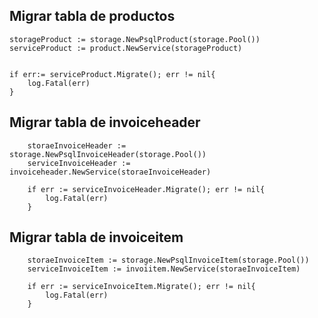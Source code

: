 ## Migrar tabla de productos
```
storageProduct := storage.NewPsqlProduct(storage.Pool())
serviceProduct := product.NewService(storageProduct)


if err:= serviceProduct.Migrate(); err != nil{
	log.Fatal(err)
}

```


## Migrar tabla de invoiceheader

```
    storaeInvoiceHeader := storage.NewPsqlInvoiceHeader(storage.Pool())
	serviceInvoiceHeader := invoiceheader.NewService(storaeInvoiceHeader)

	if err := serviceInvoiceHeader.Migrate(); err != nil{
		log.Fatal(err)
	}

```

## Migrar tabla de invoiceitem

```
    storaeInvoiceItem := storage.NewPsqlInvoiceItem(storage.Pool())
	serviceInvoiceItem := invoiitem.NewService(storaeInvoiceItem)

	if err := serviceInvoiceItem.Migrate(); err != nil{
		log.Fatal(err)
	}


```
